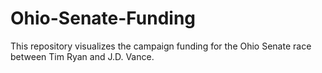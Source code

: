 # Ohio-Senate-Funding
This repository visualizes the campaign funding for the Ohio Senate race between Tim Ryan and J.D. Vance. 
